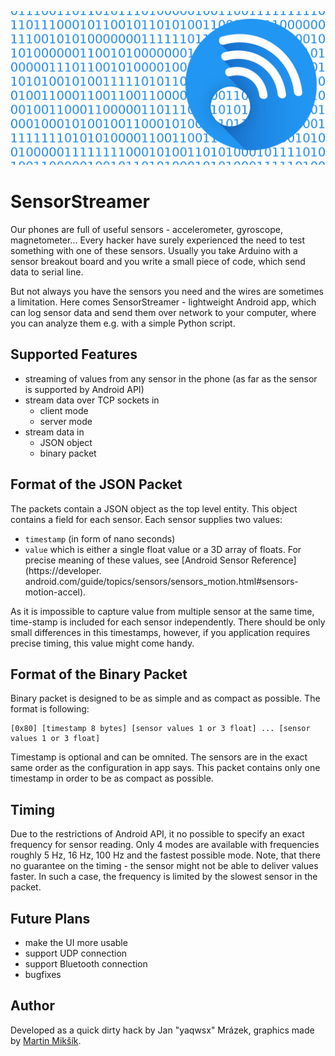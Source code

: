 ![Header](media/main.png)

# SensorStreamer

Our phones are full of useful sensors - accelerometer, gyroscope,
magnetometer... Every hacker have surely experienced the need to test something
with one of these sensors. Usually you take Arduino with a sensor breakout board
and you write a small piece of code, which send data to serial line.

But not always you have the sensors you need and the wires are sometimes a
limitation. Here comes SensorStreamer - lightweight Android app, which can log
sensor data and send them over network to your computer, where you can analyze
them e.g. with a simple Python script.

## Supported Features

- streaming of values from any sensor in the phone (as far as the sensor is
  supported by Android API)
- stream data over TCP sockets in
    - client mode
    - server mode
- stream data in
    - JSON object
    - binary packet

## Format of the JSON Packet

The packets contain a JSON object as the top level entity. This object contains
a field for each sensor. Each sensor supplies two values:

- `timestamp` (in form of nano seconds)
- `value` which is either a single float value or a 3D array of floats. For
  precise meaning of these values, see [Android Sensor Reference](https://developer. android.com/guide/topics/sensors/sensors_motion.html#sensors-motion-accel).

As it is impossible to capture value from multiple sensor at the same time,
time-stamp is included for each sensor independently. There should be only small
differences in this timestamps, however, if you application requires precise
timing, this value might come handy.

## Format of the Binary Packet

Binary packet is designed to be as simple and as compact as possible. The format
is following:

```
[0x80] [timestamp 8 bytes] [sensor values 1 or 3 float] ... [sensor values 1 or 3 float]
```

Timestamp is optional and can be omnited. The sensors are in the exact same
order as the configuration in app says. This packet contains only one timestamp
in order to be as compact as possible.

## Timing

Due to the restrictions of Android API, it no possible to specify an exact
frequency for sensor reading. Only 4 modes are available with frequencies
roughly 5 Hz, 16 Hz, 100 Hz and the fastest possible mode. Note, that there no
guarantee on the timing - the sensor might not be able to deliver values faster.
In such a case, the frequency is limited by the slowest sensor in the packet.

## Future Plans

- make the UI more usable
- support UDP connection
- support Bluetooth connection
- bugfixes

## Author

Developed as a quick dirty hack by Jan "yaqwsx" Mrázek, graphics made by [Martin
Mikšík](https://github.com/mamiksik).
